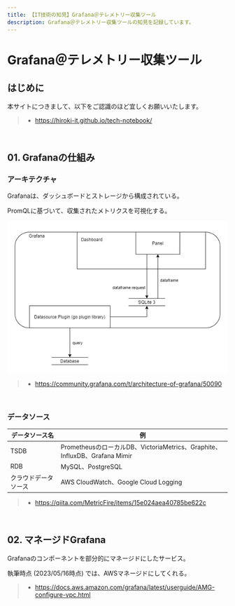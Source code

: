 ```yaml
---
title: 【IT技術の知見】Grafana＠テレメトリー収集ツール
description: Grafana＠テレメトリー収集ツールの知見を記録しています。
---
```


# Grafana＠テレメトリー収集ツール

## はじめに

本サイトにつきまして、以下をご認識のほど宜しくお願いいたします。

> - https://hiroki-it.github.io/tech-notebook/

<br>

## 01. Grafanaの仕組み

### アーキテクチャ

Grafanaは、ダッシュボードとストレージから構成されている。

PromQLに基づいて、収集されたメトリクスを可視化する。

![grafana_architecture](https://raw.githubusercontent.com/hiroki-it/tech-notebook-images/master/images//grafana_architecture.png)

> - https://community.grafana.com/t/architecture-of-grafana/50090

<br>

### データソース

| データソース名       | 例                                                                         |
| -------------------- | -------------------------------------------------------------------------- |
| TSDB                 | PrometheusのローカルDB、VictoriaMetrics、Graphite、InfluxDB、Grafana Mimir |
| RDB                  | MySQL、PostgreSQL                                                          |
| クラウドデータソース | AWS CloudWatch、Google Cloud Logging                                       |

> - https://qiita.com/MetricFire/items/15e024aea40785be622c

<br>

## 02. マネージドGrafana

Grafanaのコンポーネントを部分的にマネージドにしたサービス。

執筆時点 (2023/05/16時点) では、AWSマネージドにしてくれる。

> - https://docs.aws.amazon.com/grafana/latest/userguide/AMG-configure-vpc.html

<br>
